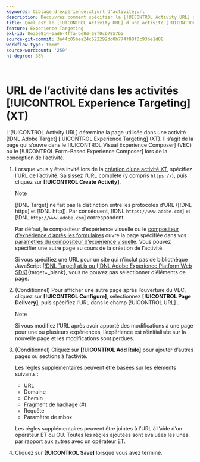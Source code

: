 ```yaml
---
keywords: Ciblage d’expérience;xt;url d’activité;url
description: Découvrez comment spécifier la [!UICONTROL Activity URL] qui détermine la page utilisée dans le test et qui s’ouvre lorsque l’activité de [!UICONTROL Experience Targeting] est conçue à l’aide de  [!DNL Adobe Target].
title: Quel est le [!UICONTROL Activity URL] d’une activité [!UICONTROL Experience Targeting] (XT) ?
feature: Experience Targeting
exl-id: 8e3be814-6ad6-4ffa-be8d-68f0cb7857b5
source-git-commit: 3a44c05bea24c622292dd0b774f88f0c93be1d88
workflow-type: tm+mt
source-wordcount: '259'
ht-degree: 38%

---
```


# URL de l’activité dans les activités [!UICONTROL Experience Targeting] (XT)

L’[!UICONTROL Activity URL] détermine la page utilisée dans une activité [!DNL Adobe Target] [!UICONTROL Experience Targeting] (XT). Il s’agit de la page qui s’ouvre dans le [!UICONTROL Visual Experience Composer] (VEC) ou le [!UICONTROL Form-Based Experience Composer] lors de la conception de l’activité.

1. Lorsque vous y êtes invité lors de la [création d’une activité XT](/help/main/c-activities/t-experience-target/t-xt-create/xt-create.md), spécifiez l’URL de l’activité. Saisissez l’URL complète (y compris `https://`), puis cliquez sur **[!UICONTROL Create Activity]**.

   >[!NOTE]
   >
   >[!DNL Target] ne fait pas la distinction entre les protocoles d’URL ([!DNL https] et [!DNL http]). Par conséquent, [!DNL `https://www.adobe.com`] et [!DNL `http://www.adobe.com`] correspondent.
   >
   >Par défaut, le compositeur d’expérience visuelle ou le [compositeur d’expérience d’après les formulaires](/help/main/c-experiences/form-experience-composer.md) ouvre la page spécifiée dans vos [paramètres du compositeur d’expérience visuelle](/help/main/administrating-target/visual-experience-composer-set-up.md). Vous pouvez spécifier une autre page au cours de la création de l’activité.
   >
   >Si vous spécifiez une URL pour un site qui n’inclut pas de bibliothèque JavaScript [[!DNL Target] at.js ou  [!DNL Adobe Experience Platform Web SDK]](https://experienceleague.adobe.com/docs/target-dev/developer/client-side/overview.html){target=_blank}, vous ne pouvez pas sélectionner d’éléments de page.

1. (Conditionnel) Pour afficher une autre page après l’ouverture du VEC, cliquez sur **[!UICONTROL Configure]**, sélectionnez **[!UICONTROL Page Delivery]**, puis spécifiez l’URL dans le champ [!UICONTROL URL] .

   >[!NOTE]
   >
   >Si vous modifiez l’URL après avoir apporté des modifications à une page pour une ou plusieurs expériences, l’expérience est réinitialisée sur la nouvelle page et les modifications sont perdues.

1. (Conditionnel) Cliquez sur **[!UICONTROL Add Rule]** pour ajouter d’autres pages ou sections à l’activité.

   Les règles supplémentaires peuvent être basées sur les éléments suivants :

   * URL
   * Domaine
   * Chemin
   * Fragment de hachage (#)
   * Requête
   * Paramètre de mbox

   Les règles supplémentaires peuvent être jointes à l’URL à l’aide d’un opérateur ET ou OU. Toutes les règles ajoutées sont évaluées les unes par rapport aux autres avec un opérateur ET.

1. Cliquez sur **[!UICONTROL Save]** lorsque vous avez terminé.
